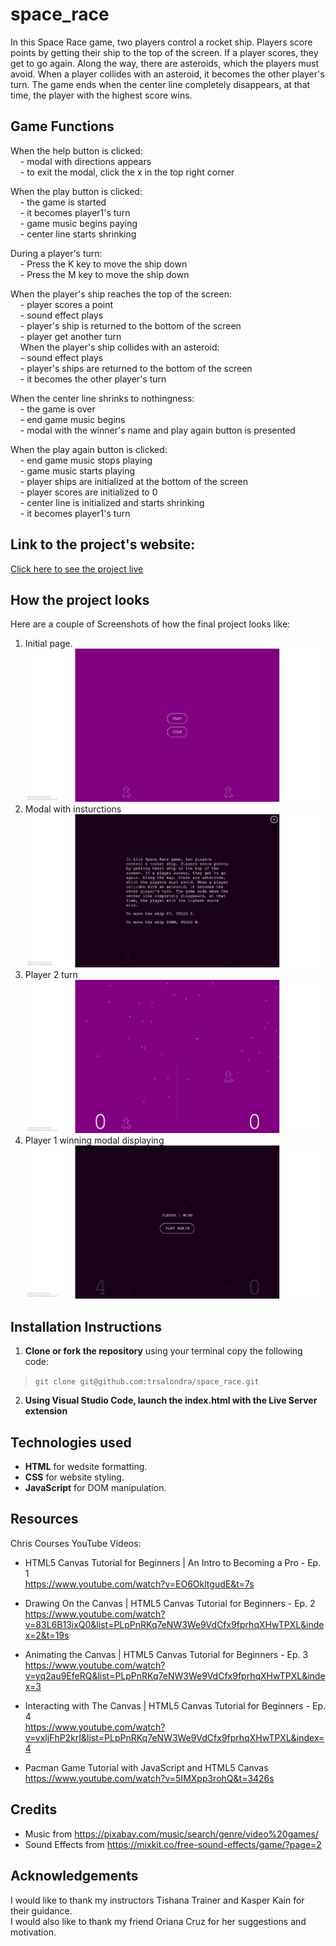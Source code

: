 # space_race
In this Space Race game, two players control a rocket ship. Players score points by getting their ship to the top of the screen. If a player scores, they get to go again. Along the way, there are asteroids, which the players must avoid. When a player collides with an asteroid, it becomes the other player's turn. The game ends when the center line completely disappears, at that time, the player with the highest score wins.


## Game Functions
When the help button is clicked:  
    - modal with directions appears  
    - to exit the modal, click the x in the top right corner   

When the play button is clicked:  
    - the game is started  
    - it becomes player1's turn  
    - game music begins paying  
    - center line starts shrinking  

During a player's turn:  
    - Press the K key to move the ship down  
    - Press the M key to move the ship down  

When the player's ship reaches the top of the screen:  
    - player scores a point  
    - sound effect plays  
    - player's ship is returned to the bottom of the screen  
    - player get another turn  
    
When the player's ship collides with an asteroid:  
    - sound effect plays  
    - player's ships are returned to the bottom of the screen  
    - it becomes the other player's turn  

When the center line shrinks to nothingness:  
    - the game is over  
    - end game music begins  
    - modal with the winner's name and play again button is presented  

When the play again button is clicked:  
    - end game music stops playing  
    - game music starts playing  
    - player ships are initialized at the bottom of the screen  
    - player scores are initialized to 0  
    - center line is initialized and starts shrinking  
    - it becomes player1's turn  


## Link to the project's website:
[Click here to see the project live](https://trsalondra.github.io/space_race/)


## How the project looks
Here are a couple of Screenshots of how the final project looks like:
1. Initial page.
![readMePic](./images/readMe1.jpg)
2. Modal with insturctions
![readMePic](./images/readMe2.jpg)
3. Player 2 turn
![readMePic](/images/readMe3.jpg)
4. Player 1 winning modal displaying
![readMePic](/images/readMe4.jpg)


## Installation Instructions
1. **Clone or fork the repository**
using your terminal copy the following code:
> `git clone git@github.com:trsalondra/space_race.git`

2. **Using Visual Studio Code, launch the index.html with the Live Server extension**


## Technologies used
- **HTML** for wedsite formatting.
- **CSS** for website styling.
- **JavaScript** for DOM manipulation.


## Resources
Chris Courses YouTube Videos:
- HTML5 Canvas Tutorial for Beginners | An Intro to Becoming a Pro - Ep. 1  
    https://www.youtube.com/watch?v=EO6OkltgudE&t=7s

- Drawing On the Canvas | HTML5 Canvas Tutorial for Beginners - Ep. 2  
    https://www.youtube.com/watch?v=83L6B13ixQ0&list=PLpPnRKq7eNW3We9VdCfx9fprhqXHwTPXL&index=2&t=19s  

- Animating the Canvas | HTML5 Canvas Tutorial for Beginners - Ep. 3  
    https://www.youtube.com/watch?v=yq2au9EfeRQ&list=PLpPnRKq7eNW3We9VdCfx9fprhqXHwTPXL&index=3

- Interacting with The Canvas | HTML5 Canvas Tutorial for Beginners - Ep. 4  
    https://www.youtube.com/watch?v=vxljFhP2krI&list=PLpPnRKq7eNW3We9VdCfx9fprhqXHwTPXL&index=4

- Pacman Game Tutorial with JavaScript and HTML5 Canvas  
    https://www.youtube.com/watch?v=5IMXpp3rohQ&t=3426s


## Credits 
- Music from https://pixabay.com/music/search/genre/video%20games/
- Sound Effects from https://mixkit.co/free-sound-effects/game/?page=2


## Acknowledgements
I would like to thank my instructors Tishana Trainer and Kasper Kain for their guidance.  
I would also like to thank my friend Oriana Cruz for her suggestions and motivation.